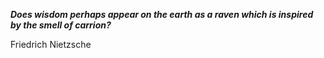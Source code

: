 _**Does wisdom perhaps appear on the earth as a raven which is inspired by the smell of carrion?**_

Friedrich Nietzsche